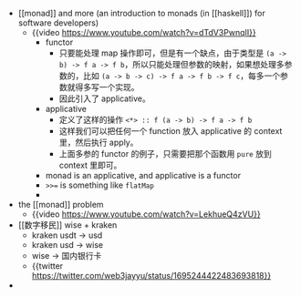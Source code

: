 - [[monad]] and more (an introduction to monads (in [[haskell]]) for software developers)
	- {{video https://www.youtube.com/watch?v=dTdV3PwnqII}}
		- functor
			- 只要能处理 map 操作即可，但是有一个缺点，由于类型是 `(a -> b) -> f a -> f b`，所以只能处理但参数的映射，如果想处理多参数的，比如 `(a -> b -> c) -> f a -> f b -> f c`，每多一个参数就得多写一个实现。
			- 因此引入了 applicative。
		- applicative
			- 定义了这样的操作 `<*> :: f (a -> b) -> f a -> f b`
			- 这样我们可以把任何一个 function 放入 applicative 的 context 里，然后执行 apply。
			- 上面多参的 functor 的例子，只需要把那个函数用 `pure` 放到 context 里即可。
		- monad is an applicative, and applicative is a functor
		- `>>=` is something like `flatMap`
		-
- the [[monad]] problem
	- {{video https://www.youtube.com/watch?v=LekhueQ4zVU}}
- [[数字移民]] wise + kraken
	- kraken usdt -> usd
	- kraken usd -> wise
	- wise -> 国内银行卡
	- {{twitter https://twitter.com/web3jayyu/status/1695244422483693818}}
-